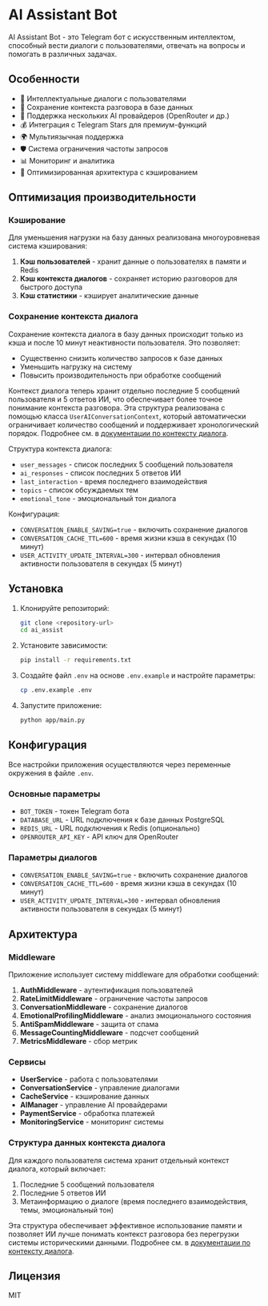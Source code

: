 # AI Assistant Bot

AI Assistant Bot - это Telegram бот с искусственным интеллектом, способный вести диалоги с пользователями, отвечать на вопросы и помогать в различных задачах.

## Особенности

- 🤖 Интеллектуальные диалоги с пользователями
- 💾 Сохранение контекста разговора в базе данных
- 🔧 Поддержка нескольких AI провайдеров (OpenRouter и др.)
- 💰 Интеграция с Telegram Stars для премиум-функций
- 🌍 Мультиязычная поддержка
- 🛡️ Система ограничения частоты запросов
- 📊 Мониторинг и аналитика
- 🚀 Оптимизированная архитектура с кэшированием

## Оптимизация производительности

### Кэширование

Для уменьшения нагрузки на базу данных реализована многоуровневая система кэширования:

1. **Кэш пользователей** - хранит данные о пользователях в памяти и Redis
2. **Кэш контекста диалогов** - сохраняет историю разговоров для быстрого доступа
3. **Кэш статистики** - кэширует аналитические данные

### Сохранение контекста диалога

Сохранение контекста диалога в базу данных происходит только из кэша и после 10 минут неактивности пользователя. Это позволяет:
- Существенно снизить количество запросов к базе данных
- Уменьшить нагрузку на систему
- Повысить производительность при обработке сообщений

Контекст диалога теперь хранит отдельно последние 5 сообщений пользователя и 5 ответов ИИ, что обеспечивает более точное понимание контекста разговора. Эта структура реализована с помощью класса `UserAIConversationContext`, который автоматически ограничивает количество сообщений и поддерживает хронологический порядок. Подробнее см. в [документации по контексту диалога](docs/conversation-context.md).

Структура контекста диалога:
- `user_messages` - список последних 5 сообщений пользователя
- `ai_responses` - список последних 5 ответов ИИ
- `last_interaction` - время последнего взаимодействия
- `topics` - список обсуждаемых тем
- `emotional_tone` - эмоциональный тон диалога

Конфигурация:
- `CONVERSATION_ENABLE_SAVING=true` - включить сохранение диалогов
- `CONVERSATION_CACHE_TTL=600` - время жизни кэша в секундах (10 минут)
- `USER_ACTIVITY_UPDATE_INTERVAL=300` - интервал обновления активности пользователя в секундах (5 минут)

## Установка

1. Клонируйте репозиторий:
   ```bash
   git clone <repository-url>
   cd ai_assist
   ```

2. Установите зависимости:
   ```bash
   pip install -r requirements.txt
   ```

3. Создайте файл `.env` на основе `.env.example` и настройте параметры:
   ```bash
   cp .env.example .env
   ```

4. Запустите приложение:
   ```bash
   python app/main.py
   ```

## Конфигурация

Все настройки приложения осуществляются через переменные окружения в файле `.env`.

### Основные параметры

- `BOT_TOKEN` - токен Telegram бота
- `DATABASE_URL` - URL подключения к базе данных PostgreSQL
- `REDIS_URL` - URL подключения к Redis (опционально)
- `OPENROUTER_API_KEY` - API ключ для OpenRouter

### Параметры диалогов

- `CONVERSATION_ENABLE_SAVING=true` - включить сохранение диалогов
- `CONVERSATION_CACHE_TTL=600` - время жизни кэша в секундах (10 минут)
- `USER_ACTIVITY_UPDATE_INTERVAL=300` - интервал обновления активности пользователя в секундах (5 минут)

## Архитектура

### Middleware

Приложение использует систему middleware для обработки сообщений:

1. **AuthMiddleware** - аутентификация пользователей
2. **RateLimitMiddleware** - ограничение частоты запросов
3. **ConversationMiddleware** - сохранение диалогов
4. **EmotionalProfilingMiddleware** - анализ эмоционального состояния
5. **AntiSpamMiddleware** - защита от спама
6. **MessageCountingMiddleware** - подсчет сообщений
7. **MetricsMiddleware** - сбор метрик

### Сервисы

- **UserService** - работа с пользователями
- **ConversationService** - управление диалогами
- **CacheService** - кэширование данных
- **AIManager** - управление AI провайдерами
- **PaymentService** - обработка платежей
- **MonitoringService** - мониторинг системы

### Структура данных контекста диалога

Для каждого пользователя система хранит отдельный контекст диалога, который включает:
1. Последние 5 сообщений пользователя
2. Последние 5 ответов ИИ
3. Метаинформацию о диалоге (время последнего взаимодействия, темы, эмоциональный тон)

Эта структура обеспечивает эффективное использование памяти и позволяет ИИ лучше понимать контекст разговора без перегрузки системы историческими данными. Подробнее см. в [документации по контексту диалога](docs/conversation-context.md).

## Лицензия

MIT